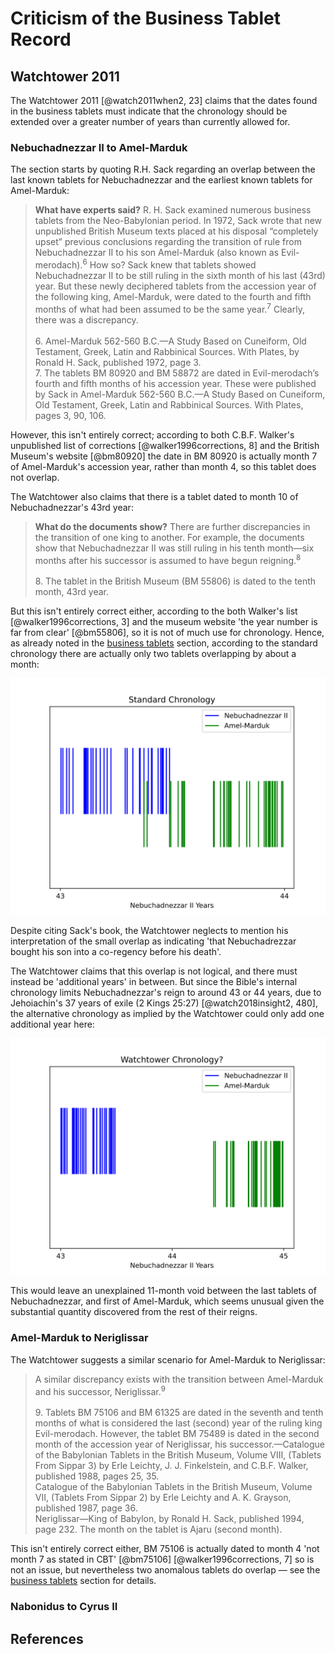 # Criticism of the Business Tablet Record

## Watchtower 2011

The Watchtower 2011 [@watch2011when2, 23] claims that the dates found in the business tablets must indicate that the
chronology should be extended over a greater number of years than currently allowed for.

### Nebuchadnezzar II to Amel-Marduk

The section starts by quoting R.H. Sack regarding an overlap between the last known tablets for Nebuchadnezzar and the
earliest known tablets for Amel-Marduk:

> **What have experts said?** R. H. Sack examined numerous business tablets from the Neo-Babylonian period. In 1972,
> Sack wrote that new unpublished British Museum texts placed at his disposal “completely upset” previous conclusions
> regarding the transition of rule from Nebuchadnezzar II to his son Amel-Marduk (also known as
> Evil-merodach).<sup>6</sup> How so? Sack knew that tablets showed Nebuchadnezzar II to be still ruling in the sixth
> month of his last (43rd) year. But these newly deciphered tablets from the accession year of the following king,
> Amel-Marduk, were dated to the fourth and fifth months of what had been assumed to be the same year.<sup>7</sup>
> Clearly, there was a discrepancy.<br><br> 6. Amel-Marduk 562-560 B.C.​—A Study Based on Cuneiform, Old Testament,
> Greek, Latin and Rabbinical Sources. With Plates, by Ronald H. Sack, published 1972, page 3.<br> 7. The tablets BM
> 80920 and BM 58872 are dated in Evil-merodach’s fourth and fifth months of his accession year. These were published by
> Sack in Amel-Marduk 562-560 B.C.​—A Study Based on Cuneiform, Old Testament, Greek, Latin and Rabbinical Sources. With
> Plates, pages 3, 90, 106.

However, this isn't entirely correct; according to both C.B.F. Walker's unpublished list of corrections
[@walker1996corrections, 8] and the British Museum's website [@bm80920] the date in BM 80920 is actually month 7 of
Amel-Marduk's accession year, rather than month 4, so this tablet does not overlap.

The Watchtower also claims that there is a tablet dated to month 10 of Nebuchadnezzar's 43rd year:

> **What do the documents show?** There are further discrepancies in the transition of one king to another. For example,
> the documents show that Nebuchadnezzar II was still ruling in his tenth month​—six months after his successor is
> assumed to have begun reigning.<sup>8</sup><br><br> 8. The tablet in the British Museum (BM 55806) is dated to the
> tenth month, 43rd year.

But this isn't entirely correct either, according to the both Walker's list [@walker1996corrections, 3] and the museum
website 'the year number is far from clear' [@bm55806], so it is not of much use for chronology. Hence, as already noted
in the [business tablets](../../standard/business/business.md#amel-marduk) section, according to the standard chronology
there are actually only two tablets overlapping by about a month:

![](../../graphics/nebuchadnezzar_amel_marduk.svg)

Despite citing Sack's book, the Watchtower neglects to mention his interpretation of the small overlap as indicating
'that Nebuchadrezzar bought his son into a co-regency before his death'.

The Watchtower claims that this overlap is not logical, and there must instead be 'additional years' in between. But
since the Bible's internal chronology limits Nebuchadnezzar's reign to around 43 or 44 years, due to Jehoiachin's 37
years of exile (2 Kings 25:27) [@watch2018insight2, 480], the alternative chronology as implied by the Watchtower could
only add one additional year here:

![](../../graphics/nebuchadnezzar_amel_marduk2.svg)

This would leave an unexplained 11-month void between the last tablets of Nebuchadnezzar, and first of Amel-Marduk,
which seems unusual given the substantial quantity discovered from the rest of their reigns.

### Amel-Marduk to Neriglissar

The Watchtower suggests a similar scenario for Amel-Marduk to Neriglissar:

> A similar discrepancy exists with the transition between Amel-Marduk and his successor,
> Neriglissar.<sup>9</sup><br><br> 9. Tablets BM 75106 and BM 61325 are dated in the seventh and tenth months of what is
> considered the last (second) year of the ruling king Evil-merodach. However, the tablet BM 75489 is dated in the
> second month of the accession year of Neriglissar, his successor.​—Catalogue of the Babylonian Tablets in the British
> Museum, Volume VIII, (Tablets From Sippar 3) by Erle Leichty, J. J. Finkelstein, and C.B.F. Walker, published 1988,
> pages 25, 35.<br> Catalogue of the Babylonian Tablets in the British Museum, Volume VII, (Tablets From Sippar 2) by
> Erle Leichty and A. K. Grayson, published 1987, page 36.<br> Neriglissar​—King of Babylon, by Ronald H. Sack,
> published 1994, page 232. The month on the tablet is Ajaru (second month).<br>

This isn't entirely correct either, BM 75106 is actually dated to month 4 'not month 7 as stated in CBT' [@bm75106]
[@walker1996corrections, 7] so is not an issue, but nevertheless two anomalous tablets do overlap — see the
[business tablets](../../standard/business/business.md#neriglissar) section for details.

### Nabonidus to Cyrus II

## References
